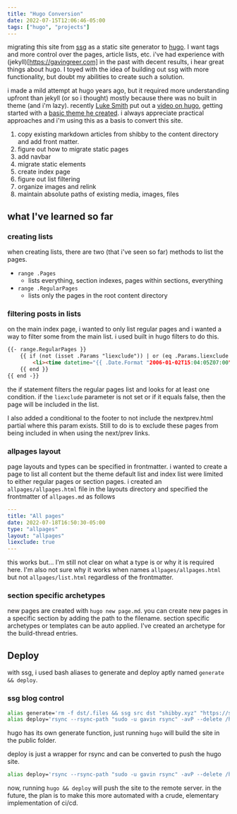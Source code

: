 ```yaml
---
title: "Hugo Conversion"
date: 2022-07-15T12:06:46-05:00
tags: ["hugo", "projects"]
---
```


migrating this site from [ssg](https://romanzolotarev.com/ssg.html) as a static site generator to [hugo](https://gohugo.io/). I want tags and more control over the pages, article lists, etc. i've had experience with (jekyll)[https://gavingreer.com] in the past with decent results, i hear great things about hugo. I toyed with the idea of building out ssg with more functionality, but doubt my abilities to create such a solution. 

i made a mild attempt at hugo years ago, but it required more understanding upfront than jekyll (or so i thought) mostly because there was no built in theme (and i'm lazy). recently [Luke Smith](https://lukesmith.xyz) put out a [video on hugo](https://videos.lukesmith.xyz/w/oz4VV8SrnTEACCndxMASZH), getting started with a [basic theme he created](https://github.com/LukeSmithxyz/lugo). i always appreciate practical approaches and i'm using this as a basis to convert this site. 

1. copy existing markdown articles from shibby to the content directory and add front matter.
2. figure out how to migrate static pages
3. add navbar
4. migrate static elements 
5. create index page
6. figure out list filtering
7. organize images and relink 
8. maintain absolute paths of existing media, images, files

## what I've learned so far

### creating lists 
when creating lists, there are two (that i've seen so far) methods to list the pages.  
- `range .Pages`
  - lists everything, section indexes, pages within sections, everything
- `range .RegularPages`
  - lists only the pages in the root content directory

### filtering posts in lists   
on the main index page, i wanted to only list regular pages and i wanted a way to filter some from the main list. i used built in hugo filters to do this.
```html
{{- range.RegularPages }}
	{{ if (not (isset .Params "liexclude")) | or (eq .Params.liexclude false) }}
		<li><time datetime="{{ .Date.Format "2006-01-02T15:04:05Z07:00" }}">{{ .Date.Format "2006 Jan 02" }}</time> | <a href="{{ .RelPermalink }}">{{ .Title }}</a></li>
	{{ end }}
{{ end -}}
```
the if statement filters the regular pages list and looks for at least one condition. if the `liexclude` parameter is not set or if it equals false, then the page will be included in the list.

I also added a conditional to the footer to not include the nextprev.html partial where this param exists. Still to do is to exclude these pages from being included in when using the next/prev links.

### allpages layout
page layouts and types can be specified in frontmatter. i wanted to create a page to list all content but the theme default list and index list were limited to either regular pages or section pages. i created an `allpages/allpages.html` file in the layouts directory and specified the frontmatter of `allpages.md` as follows
```yaml
---
title: "All pages"
date: 2022-07-18T16:50:30-05:00
type: "allpages"
layout: "allpages"
liexclude: true
---
```
this works but... I'm still not clear on what a type is or why it is required here. I'm also not sure why it works when names `allpages/allpages.html` but not `allpages/list.html` regardless of the frontmatter.

### section specific archetypes 
new pages are created with `hugo new page.md`. you can create new pages in a specific section by adding the path to the filename. section specific archetypes or templates can be auto applied. I've created an archetype for the build-thread entries. 

## Deploy

with ssg, i used bash aliases to generate and deploy aptly named `generate && deploy`.

### ssg blog control
```bash
alias generate='rm -f dst/.files && ssg src dst "shibby.xyz" "https://shibby.xyz"'
alias deploy='rsync --rsync-path "sudo -u gavin rsync" -avP --delete /home/gavin/dev/shibby.xyz/dst/ mars:/var/www/shibby.xyz/'
```

hugo has its own generate function, just running `hugo` will build the site in the public folder. 

deploy is just a wrapper for rsync and can be converted to push the hugo site. 

```bash
alias deploy='rsync --rsync-path "sudo -u gavin rsync" -avP --delete /home/gavin/share/files/dev/shibbyxyz-hugo/public/ mars:/var/www/shibby.xyz/'
```

now, running `hugo && deploy` will push the site to the remote server. in the future, the plan is to make this more automated with a crude, elementary implementation of ci/cd.